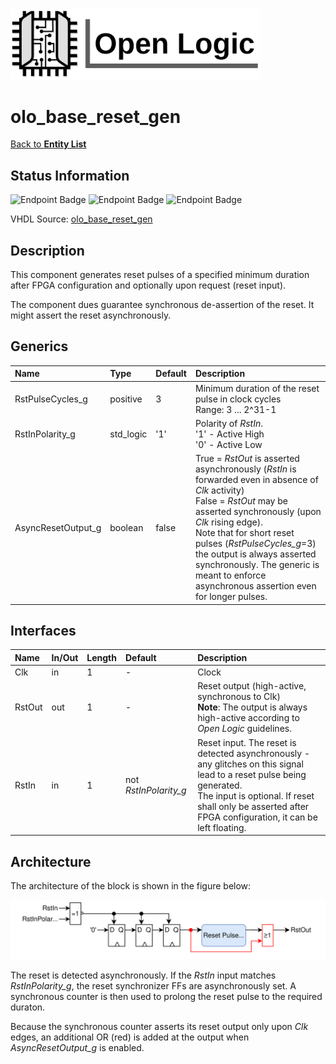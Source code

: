 <img src="../Logo.png" alt="Logo" width="400">

# olo_base_reset_gen

[Back to **Entity List**](../EntityList.md)

## Status Information

![Endpoint Badge](https://img.shields.io/endpoint?url=https://storage.googleapis.com/open-logic-badges/coverage/olo_base_reset_gen.json?cacheSeconds=0) ![Endpoint Badge](https://img.shields.io/endpoint?url=https://storage.googleapis.com/open-logic-badges/branches/olo_base_reset_gen.json?cacheSeconds=0) ![Endpoint Badge](https://img.shields.io/endpoint?url=https://storage.googleapis.com/open-logic-badges/issues/olo_base_reset_gen.json?cacheSeconds=0)

VHDL Source: [olo_base_reset_gen](../../src/base/vhdl/olo_base_reset_gen.vhd)

## Description

This component generates reset pulses of a specified minimum duration after FPGA configuration and optionally upon request (reset input).

The component dues guarantee synchronous de-assertion of the reset. It might assert the reset asynchronously.

## Generics

| Name               | Type      | Default | Description                                                  |
| :----------------- | :-------- | ------- | :----------------------------------------------------------- |
| RstPulseCycles_g   | positive  | 3       | Minimum duration of the reset pulse in clock cycles<br />Range: 3 ... 2^31-1 |
| RstInPolarity_g    | std_logic | '1'     | Polarity of *RstIn*.<br />'1' - Active High<br />'0' - Active Low |
| AsyncResetOutput_g | boolean   | false   | True = *RstOut* is asserted asynchronously (*RstIn* is forwarded even in absence of *Clk* activity)<br />False = *RstOut* may be asserted synchronously (upon *Clk* rising edge).<br />Note that for short reset pulses (*RstPulseCycles_g*=3) the output is always asserted synchronously. The generic is meant to enforce asynchronous assertion even for longer pulses. |

## Interfaces

| Name   | In/Out | Length | Default               | Description                                                  |
| :----- | :----- | :----- | :-------------------- | :----------------------------------------------------------- |
| Clk    | in     | 1      | -                     | Clock                                                        |
| RstOut | out    | 1      | -                     | Reset output (high-active, synchronous to Clk)<br />**Note**: The output is always high-active according to *Open Logic* guidelines. |
| RstIn  | in     | 1      | not *RstInPolarity_g* | Reset input. The reset is detected asynchronously - any glitches on this signal lead to a reset pulse being generated.<br />The input is optional. If reset shall only be asserted after FPGA configuration, it can be left floating. |

## Architecture

The architecture of the block is shown in the figure below:

![architecture](./misc/olo_base_reset_gen.svg)

The reset is detected asynchronously. If the *RstIn* input matches *RstInPolarity_g*, the reset synchronizer FFs are asynchronously set. A synchronous counter is then used to prolong the reset pulse to the required duraton.

Because the synchronous counter asserts its reset output only upon *Clk* edges, an additional OR (red) is added at the output when *AsyncResetOutput_g* is enabled.





